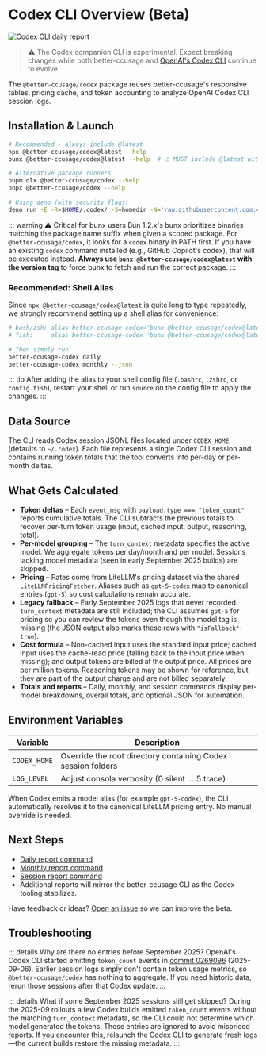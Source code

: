 # Codex CLI Overview (Beta)

![Codex CLI daily report](/codex-cli.jpeg)

> ⚠️ The Codex companion CLI is experimental. Expect breaking changes while both better-ccusage and [OpenAI's Codex CLI](https://github.com/openai/codex) continue to evolve.

The `@better-ccusage/codex` package reuses better-ccusage's responsive tables, pricing cache, and token accounting to analyze OpenAI Codex CLI session logs.

## Installation & Launch

```bash
# Recommended - always include @latest
npx @better-ccusage/codex@latest --help
bunx @better-ccusage/codex@latest --help  # ⚠️ MUST include @latest with bunx

# Alternative package runners
pnpm dlx @better-ccusage/codex --help
pnpx @better-ccusage/codex --help

# Using deno (with security flags)
deno run -E -R=$HOME/.codex/ -S=homedir -N='raw.githubusercontent.com:443' npm:@better-ccusage/codex@latest --help
```

::: warning ⚠️ Critical for bunx users
Bun 1.2.x's bunx prioritizes binaries matching the package name suffix when given a scoped package. For `@better-ccusage/codex`, it looks for a `codex` binary in PATH first. If you have an existing `codex` command installed (e.g., GitHub Copilot's codex), that will be executed instead. **Always use `bunx @better-ccusage/codex@latest` with the version tag** to force bunx to fetch and run the correct package.
:::

### Recommended: Shell Alias

Since `npx @better-ccusage/codex@latest` is quite long to type repeatedly, we strongly recommend setting up a shell alias for convenience:

```bash
# bash/zsh: alias better-ccusage-codex='bunx @better-ccusage/codex@latest'
# fish:     alias better-ccusage-codex 'bunx @better-ccusage/codex@latest'

# Then simply run:
better-ccusage-codex daily
better-ccusage-codex monthly --json
```

::: tip
After adding the alias to your shell config file (`.bashrc`, `.zshrc`, or `config.fish`), restart your shell or run `source` on the config file to apply the changes.
:::

## Data Source

The CLI reads Codex session JSONL files located under `CODEX_HOME` (defaults to `~/.codex`). Each file represents a single Codex CLI session and contains running token totals that the tool converts into per-day or per-month deltas.

## What Gets Calculated

- **Token deltas** – Each `event_msg` with `payload.type === "token_count"` reports cumulative totals. The CLI subtracts the previous totals to recover per-turn token usage (input, cached input, output, reasoning, total).
- **Per-model grouping** – The `turn_context` metadata specifies the active model. We aggregate tokens per day/month and per model. Sessions lacking model metadata (seen in early September 2025 builds) are skipped.
- **Pricing** – Rates come from LiteLLM's pricing dataset via the shared `LiteLLMPricingFetcher`. Aliases such as `gpt-5-codex` map to canonical entries (`gpt-5`) so cost calculations remain accurate.
- **Legacy fallback** – Early September 2025 logs that never recorded `turn_context` metadata are still included; the CLI assumes `gpt-5` for pricing so you can review the tokens even though the model tag is missing (the JSON output also marks these rows with `"isFallback": true`).
- **Cost formula** – Non-cached input uses the standard input price; cached input uses the cache-read price (falling back to the input price when missing); and output tokens are billed at the output price. All prices are per million tokens. Reasoning tokens may be shown for reference, but they are part of the output charge and are not billed separately.
- **Totals and reports** – Daily, monthly, and session commands display per-model breakdowns, overall totals, and optional JSON for automation.

## Environment Variables

| Variable     | Description                                                  |
| ------------ | ------------------------------------------------------------ |
| `CODEX_HOME` | Override the root directory containing Codex session folders |
| `LOG_LEVEL`  | Adjust consola verbosity (0 silent … 5 trace)                |

When Codex emits a model alias (for example `gpt-5-codex`), the CLI automatically resolves it to the canonical LiteLLM pricing entry. No manual override is needed.

## Next Steps

- [Daily report command](./daily.md)
- [Monthly report command](./monthly.md)
- [Session report command](./session.md)
- Additional reports will mirror the better-ccusage CLI as the Codex tooling stabilizes.

Have feedback or ideas? [Open an issue](https://github.com/cobra91/better-ccusage/issues/new) so we can improve the beta.

## Troubleshooting

::: details Why are there no entries before September 2025?
OpenAI's Codex CLI started emitting `token_count` events in [commit 0269096](https://github.com/openai/codex/commit/0269096229e8c8bd95185173706807dc10838c7a) (2025-09-06). Earlier session logs simply don't contain token usage metrics, so `@better-ccusage/codex` has nothing to aggregate. If you need historic data, rerun those sessions after that Codex update.
:::

::: details What if some September 2025 sessions still get skipped?
During the 2025-09 rollouts a few Codex builds emitted `token_count` events without the matching `turn_context` metadata, so the CLI could not determine which model generated the tokens. Those entries are ignored to avoid mispriced reports. If you encounter this, relaunch the Codex CLI to generate fresh logs—the current builds restore the missing metadata.
:::
